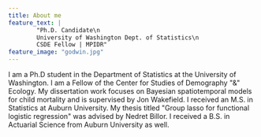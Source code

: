 ```yaml
---
title: About me
feature_text: |
        "Ph.D. Candidate\n
        University of Washington Dept. of Statistics\n
        CSDE Fellow | MPIDR"
feature_image: "godwin.jpg"
---
```


I am a Ph.D student in the Department of Statistics at the University of Washington. I am a Fellow of the Center for Studies of Demography "&" Ecology. My dissertation work focuses on Bayesian spatiotemporal models for child mortality and is supervised by Jon Wakefield. 
I received an M.S. in Statistics at Auburn University. My thesis titled "Group lasso for functional logistic regression" was advised by Nedret Billor. I received a B.S. in Actuarial Science from Auburn University as well.

